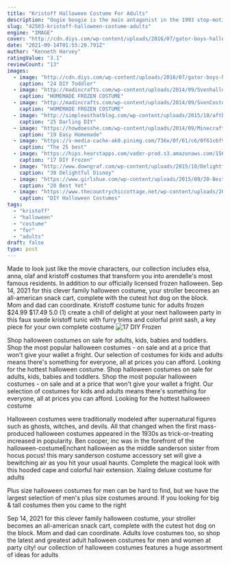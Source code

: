 ```yaml
---
title: "Kristoff Halloween Costume For Adults"
description: "Oogie boogie is the main antagonist in the 1993 stop-motion disney film, the nightmare before christmas. He is the infamous boogeyman, depicted as a bug-filled burlap sack with a penchant for gambling. Oogie lives on the outskirts of halloween"
slug: "42503-kristoff-halloween-costume-adults"
engine: "IMAGE"
cover: "http://cdn.diys.com/wp-content/uploads/2016/07/gator-boys-halloween-costumes-9.jpg"
date: "2021-09-14T01:55:20.791Z"
author: "Kenneth Harvey"
ratingValue: "3.1"
reviewCount: "13"
images:
  - image: "http://cdn.diys.com/wp-content/uploads/2016/07/gator-boys-halloween-costumes-9.jpg"
    caption: "24 DIY Toddler"
  - image: "http://madincrafts.com/wp-content/uploads/2014/09/Svenhalloweencostume_thumb1.jpg"
    caption: "HOMEMADE FROZEN COSTUME"
  - image: "http://madincrafts.com/wp-content/uploads/2014/09/SvenCostumewithOlaf_thumb1.jpg"
    caption: "HOMEMADE FROZEN COSTUME"
  - image: "http://simpleasthatblog.com/wp-content/uploads/2015/10/aftb-diy-baymax-costume-21.jpg"
    caption: "25 Darling DIY"
  - image: "https://howdoesshe.com/wp-content/uploads/2014/09/Minecraft_Costume_16.jpg"
    caption: "19 Easy Homemade"
  - image: "https://s-media-cache-ak0.pinimg.com/736x/0f/61/c6/0f61c6f98af245f40fdcede5de59c333--sven-costume-disney-clothes.jpg"
    caption: "The 25 best"
  - image: "https://hips.hearstapps.com/vader-prod.s3.amazonaws.com/1566227490-il_794xN.1560831405_f33d.jpg?crop=0.668xw:1.00xh;0.162xw,0&resize=480:*"
    caption: "17 DIY Frozen"
  - image: "http://www.downgraf.com/wp-content/uploads/2015/10/Delightful-Disney-Couples-Costumes-05.jpg"
    caption: "30 Delightful Disney"
  - image: "https://www.girlshue.com/wp-content/uploads/2015/09/20-Best-Funny-Family-Themed-Halloween-Costume-Ideas-2015-8.jpg"
    caption: "20 Best Yet"
  - image: "https://www.thecountrychiccottage.net/wp-content/uploads/2015/09/baby-halloween-costumes-longcollage-withtext.png"
    caption: "DIY Halloween Costumes"
tags:
  - "kristoff"
  - "halloween"
  - "costume"
  - "for"
  - "adults"
draft: false
type: post
---
```


Made to look just like the movie characters, our collection includes elsa, anna, olaf and kristoff costumes that transform you into arendelle's most famous residents. In addition to our officially licensed frozen halloween. Sep 14, 2021 for this clever family halloween costume, your stroller becomes an all-american snack cart, complete with the cutest hot dog on the block. Mom and dad can coordinate. Kristoff costume tunic for adults  frozen $24.99 $17.49 5.0 (1) create a chill of delight at your next halloween party in this faux suede kristoff tunic with furry trims and colorful print sash, a key piece for your own complete costume
![17 DIY Frozen](https://hips.hearstapps.com/vader-prod.s3.amazonaws.com/1566227490-il_794xN.1560831405_f33d.jpg?crop=0.668xw:1.00xh;0.162xw,0&resize=480:* "17 DIY Frozen")

Shop halloween costumes on sale for adults, kids, babies and toddlers. Shop the most popular halloween costumes - on sale and at a price that won&#39;t give your wallet a fright. Our selection of costumes for kids and adults means there&#39;s something for everyone, all at prices you can afford. Looking for the hottest halloween costume. Shop halloween costumes on sale for adults, kids, babies and toddlers. Shop the most popular halloween costumes - on sale and at a price that won&#39;t give your wallet a fright. Our selection of costumes for kids and adults means there&#39;s something for everyone, all at prices you can afford. Looking for the hottest halloween costume
<!--inArticleAds-->

<!--galleryOne-->

Halloween costumes were traditionally modeled after supernatural figures such as ghosts, witches, and devils. All that changed when the first mass-produced halloween costumes appeared in the 1930s as trick-or-treating increased in popularity. Ben cooper, inc was in the forefront of the halloween-costumeEnchant halloween as the middle sanderson sister from hocus pocus! this mary sanderson costume accessory set will give a bewitching air as you hit your usual haunts. Complete the magical look with this hooded cape and colorful hair extension.  Xialing deluxe costume for adults
<!--inArticleAds-->

<!--galleryTwo-->

Plus size halloween costumes for men can be hard to find, but we have the largest selection of men's plus size costumes around. If you looking for big & tall costumes then you came to the right
<!--galleryThree-->

Sep 14, 2021 for this clever family halloween costume, your stroller becomes an all-american snack cart, complete with the cutest hot dog on the block. Mom and dad can coordinate. Adults love costumes too, so shop the latest and greatest adult halloween costumes for men and women at party city! our collection of halloween costumes features a huge assortment of ideas for adults